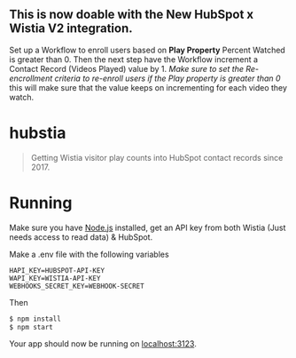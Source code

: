 ## This is now doable with the New HubSpot x Wistia V2 integration.
Set up a Workflow to enroll users based on **Play Property** Percent Watched is greater than 0. Then the next step have the Workflow increment a Contact Record (Videos Played) value by 1. *Make sure to set the Re-encrollment criteria to re-enroll users if the Play property is greater than 0* this will make sure that the value keeps on incrementing for each video they watch. 

# hubstia

> Getting Wistia visitor play counts into HubSpot contact records since 2017.

# Running

Make sure you have [Node.js](http://nodejs.org/) installed, get an API key from both Wistia (Just needs access to read data) & HubSpot.

Make a .env file with the following variables

```
HAPI_KEY=HUBSPOT-API-KEY
WAPI_KEY=WISTIA-API-KEY
WEBHOOKS_SECRET_KEY=WEBHOOK-SECRET
```

Then

```sh
$ npm install
$ npm start
```

Your app should now be running on [localhost:3123](http://localhost:3123/).
